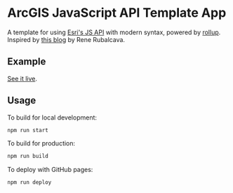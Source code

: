 # ArcGIS JavaScript API Template App

A template for using [Esri's JS API](https://developers.arcgis.com/javascript/) with modern syntax, powered by [rollup](https://rollupjs.org/). Inspired by [this blog](https://www.esri.com/arcgis-blog/products/js-api-arcgis/mapping/writing-modern-javascript-with-the-arcgis-api-for-javascript/) by Rene Rubalcava.

## Example

[See it live](https://chrisvaillancourt.github.io/arcgis-js-rollup/).

## Usage

To build for local development:

```sh
npm run start
```

To build for production:

```sh
npm run build
```

To deploy with GitHub pages:

```sh
npm run deploy
```
